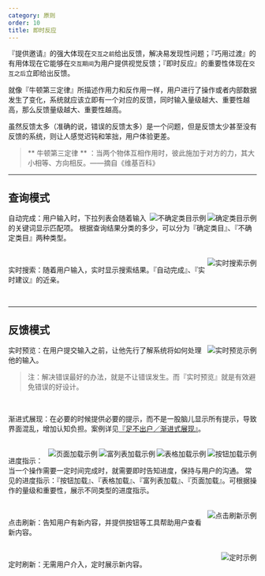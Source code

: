 ```yaml
---
category: 原则
order: 10
title: 即时反应
---
```


『提供邀请』的强大体现在`交互之前`给出反馈，解决易发现性问题；『巧用过渡』的有用体现在它能够在`交互期间`为用户提供视觉反馈；『即时反应』的重要性体现在`交互之后`立即给出反馈。

就像『牛顿第三定律』所描述作用力和反作用一样，用户进行了操作或者内部数据发生了变化，系统就应该立即有一个对应的反馈，同时输入量级越大、重要性越高，那么反馈量级越大、重要性越高。

虽然反馈太多（准确的说，错误的反馈太多）是一个问题，但是反馈太少甚至没有反馈的系统，则让人感觉迟钝和笨拙，用户体验更差。

> ** 牛顿第三定律 ** ：当两个物体互相作用时，彼此施加于对方的力，其大小相等、方向相反。——摘自《维基百科》

---

## 查询模式

<img class="preview-img" align="right" alt="确定类目示例" description="用户所查询的关键词，只会在『话题』、『问题』、『文章』这 3 种类目中出现。" src="https://gw.alipayobjects.com/zos/rmsportal/XlqFYhYiZtWFNImtRElR.png">

<img class="preview-img" align="right" alt="不确定类目示例" description="用户所查询的关键词，其所属的类目数量不确定，可能 4 个，可能 5 个，可能更多。" src="https://gw.alipayobjects.com/zos/rmsportal/czfJRLltwXcsTLlTpytV.png">

自动完成：用户输入时，下拉列表会随着输入的关键词显示匹配项。
根据查询结果分类的多少，可以分为『确定类目』、『不确定类目』两种类型。

<br>

<img class="preview-img" align="right" alt="实时搜索示例" description="用户输入一个搜索值，系统随即显示查询结果。" src="https://gw.alipayobjects.com/zos/rmsportal/clFLKIWTYfHwIiOCUNbw.png">

实时搜索：随着用户输入，实时显示搜索结果。『自动完成』、『实时建议』的近亲。

<br>

---

## 反馈模式

<img class="preview-img" align="right" alt="实时预览示例" description="根据用户的输入，提供关于密码强度和有效性的实时反馈。" src="https://gw.alipayobjects.com/zos/rmsportal/koYsOzKwTcHvjpZULpov.png">

实时预览：在用户提交输入之前，让他先行了解系统将如何处理他的输入。

>注：解决错误最好的办法，就是不让错误发生。而『实时预览』就是有效避免错误的好设计。

<br>

渐进式展现：在必要的时候提供必要的提示，而不是一股脑儿显示所有提示，导致界面混乱，增加认知负担。案例详见[『足不出户／渐进式展现』](/docs/spec/stay#流程处理)。

<br>

<img class="preview-img" align="right" alt="按钮加载示例" src="https://gw.alipayobjects.com/zos/rmsportal/cnAnCxfzSwUJeeXIUOIC.png">

<img class="preview-img" align="right" alt="表格加载示例" src="https://gw.alipayobjects.com/zos/rmsportal/agFZSlgdSOyCznCGXGcE.png">

<img class="preview-img" align="right" alt="富列表加载示例" src="https://gw.alipayobjects.com/zos/rmsportal/tVzqUunjctTxvSMmhSVv.png">

<img class="preview-img" align="right" alt="页面加载示例" src="https://gw.alipayobjects.com/zos/rmsportal/igxFnUdRHWaBXtTePuFf.png">


进度指示：当一个操作需要一定时间完成时，就需要即时告知进度，保持与用户的沟通。
常见的进度指示：『按钮加载』、『表格加载』、『富列表加载』、『页面加载』。可根据操作的量级和重要性，展示不同类型的进度指示。

<br>

<img class="preview-img" align="right" alt="点击刷新示例" src="https://gw.alipayobjects.com/zos/rmsportal/HTDCbBvlFKwsDwmcgzcw.png">

点击刷新：告知用户有新内容，并提供按钮等工具帮助用户查看新内容。

<br>

<img class="preview-img" align="right" alt="定时示例"  description="新增的列表项『高亮』，持续几秒后恢复正常。" src="https://gw.alipayobjects.com/zos/rmsportal/kpUhmRudNWDxNzgUddEp.png">

定时刷新：无需用户介入，定时展示新内容。
